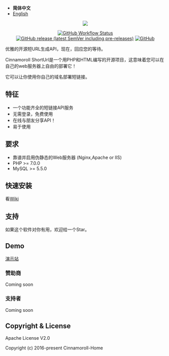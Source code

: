 - **简体中文**
- [English](./README.md)

<p align="center"><img src="https://s1.ax1x.com/2022/03/13/bqYRTe.jpg"></p>

<p align="center">
<a href="https://github.com/Cinnamoroll-Home/Cinnamoroll-ShortUrl/actions/"><img alt="GitHub Workflow Status" src="https://img.shields.io/github/workflow/status/Cinnamoroll-Home/Cinnamoroll-ShortUrl/CI?style=flat-square"></a>
<a href="https://github.com/Cinnamoroll-Home/Cinnamoroll-ShortUrl/releases"><img alt="GitHub release (latest SemVer including pre-releases)" src="https://img.shields.io/github/v/release/Cinnamoroll-Home/Cinnamoroll-ShortUrl?include_prereleases&style=flat-square"></a>
<a href="https://github.com/Cinnamoroll-Home/Cinnamoroll-ShortUrl/blob/master/LICENSE"><img alt="GitHub" src="https://img.shields.io/github/license/Cinnamoroll-Home/Cinnamoroll-ShortUrl?style=flat-square"></a>
</p>

优雅的开源短URL生成API，现在，回应您的等待。

Cinnamoroll ShortUrl是一个用PHP和HTML编写的开源项目，这意味着您可以在自己的web服务器上自由的部署它！

它可以让你使用你自己的域名部署短链接。

## 特征

- 一个功能齐全的短链接API服务
- 无需登录，免费使用
- 在线与朋友分享API！
- 易于使用

## 要求

- 靠谱并启用伪静态的Web服务器 (Nginx,Apache or IIS)
- PHP >= 7.0.0
- MySQL >= 5.5.0

## 快速安装

看<a href="https://github.com/Cinnamoroll-Home/Cinnamoroll-ShortUrl/wiki">Wiki</a>

## 支持

如果这个软件对你有用，欢迎给一个Star。

## Demo

<a href="https://sn-m.xyz">演示站</a>

### 赞助商

Coming soon

### 支持者

Coming soon

## Copyright & License

Apache License V2.0

Copyright (c) 2016-present Cinnamoroll-Home

